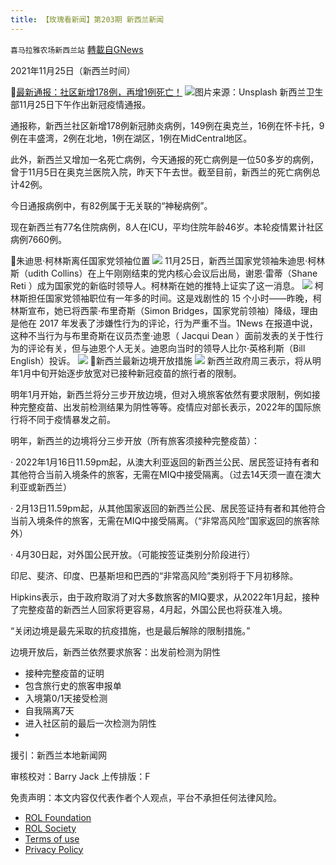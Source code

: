 ```yaml
---
title: 【玫瑰看新闻】第203期 新西兰新闻
---
```

`喜马拉雅农场新西兰站` [轉載自GNews](https://gnews.org/zh-hans/1702672/)

2021年11月25日（新西兰时间）

🌲[最新通报：社区新增178例，再增1例死亡！](https://www.rnz.co.nz/news/national/456530/covid-19-update-178-new-community-cases-in-new-zealand-today)
![](https://assets.gnews.org/wp-content/uploads/2021/11/图片-1-24.jpg)图片来源：Unsplash
新西兰卫生部11月25日下午作出新冠疫情通报。

通报称，新西兰社区新增178例新冠肺炎病例，149例在奥克兰，16例在怀卡托，9例在丰盛湾，2例在北地，1例在湖区，1例在MidCentral地区。

此外，新西兰又增加一名死亡病例，今天通报的死亡病例是一位50多岁的病例，曾于11月5日在奥克兰医院入院，昨天下午去世。截至目前，新西兰的死亡病例总计42例。

今日通报病例中，有82例属于无关联的“神秘病例”。

现在新西兰有77名住院病例，8人在ICU，平均住院年龄46岁。本轮疫情累计社区病例7660例。

🌲朱迪思·柯林斯离任国家党领袖位置
![](https://assets.gnews.org/wp-content/uploads/2021/11/图片2-9.jpg)
11月25日，新西兰国家党领袖朱迪思·柯林斯（udith Collins）在上午刚刚结束的党内核心会议后出局，谢恩·雷蒂（Shane Reti ）成为国家党的新临时领导人。柯林斯在她的推特上证实了这一消息。
![](https://assets.gnews.org/wp-content/uploads/2021/11/图片-3-15.jpg)
柯林斯担任国家党领袖职位有一年多的时间。这是戏剧性的 15 个小时——昨晚，柯林斯宣布，她已将西蒙·布里奇斯（Simon Bridges，国家党前领袖）降级，理由是他在 2017 年发表了涉嫌性行为的评论，行为严重不当。1News 在报道中说，这种不当行为与布里奇斯在议员杰奎·迪恩（ Jacqui Dean ）面前发表的关于性行为的评论有关，但与迪恩个人无关。迪恩向当时的领导人比尔·英格利斯（Bill English）投诉。
![](https://assets.gnews.org/wp-content/uploads/2021/11/图片-4-11.jpg)
🌲新西兰最新边境开放措施
![](https://assets.gnews.org/wp-content/uploads/2021/11/图片-5-8.jpg)
新西兰政府周三表示，将从明年1月中旬开始逐步放宽对已接种新冠疫苗的旅行者的限制。

明年1月开始，新西兰将分三步开放边境，但对入境旅客依然有要求限制，例如接种完整疫苗、出发前检测结果为阴性等等。疫情应对部长表示，2022年的国际旅行将不同于疫情暴发之前。

明年，新西兰的边境将分三步开放（所有旅客须接种完整疫苗）：

· 2022年1月16日11.59pm起，从澳大利亚返回的新西兰公民、居民签证持有者和其他符合当前入境条件的旅客，无需在MIQ中接受隔离。（过去14天须一直在澳大利亚或新西兰）

· 2月13日11.59pm起，从其他国家返回的新西兰公民、居民签证持有者和其他符合当前入境条件的旅客，无需在MIQ中接受隔离。（“非常高风险”国家返回的旅客除外）

· 4月30日起，对外国公民开放。（可能按签证类别分阶段进行）

印尼、斐济、印度、巴基斯坦和巴西的“非常高风险”类别将于下月初移除。

Hipkins表示，由于政府取消了对大多数旅客的MIQ要求，从2022年1月起，接种了完整疫苗的新西兰人回家将更容易，4月起，外国公民也将获准入境。

“关闭边境是最先采取的抗疫措施，也是最后解除的限制措施。”

边境开放后，新西兰依然要求旅客：出发前检测为阴性

- 接种完整疫苗的证明
- 包含旅行史的旅客申报单
- 入境第0/1天接受检测
- 自我隔离7天
- 进入社区前的最后一次检测为阴性
- 


援引：新西兰本地新闻网



审核校对：Barry Jack
上传排版：F

 

免责声明：本文内容仅代表作者个人观点，平台不承担任何法律风险。

- [ROL Foundation](https://rolfoundation.org/)
- [ROL Society](https://rolsociety.org/)
- [Terms of use](https://gnews.org/terms-of-use-3/)
- [Privacy Policy](https://gnews.org/privacy-policy/)
